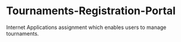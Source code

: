 # Tournaments-Registration-Portal

Internet Applications assignment which enables users to manage tournaments.
